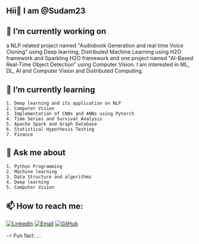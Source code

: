 ## Hii👋 I am @Sudam23
## 🔭 I’m currently working on 
 a NLP related project named "Audiobook Generation and real time Voice Cloning" using Deep learning, Distributed Machine Learning using H2O framework and Sparkling H2O framework and one project named "AI-Based Real-Time Object Detection" using Computer Vision. I am interested in ML, DL, AI and Computer Vision and Distributed Computing.

## 🌱 I’m currently learning 
    1. Deep learning and its application on NLP
    2. Computer Vision
    3. Implementation of CNNs and ANNs using Pytorch
    4. Time Series and Survival Analysis
    5. Apache Spark and Graph Database
    6. Statistical Hypothesis Testing
    7. Finance
    
## 💬 Ask me about 
    1. Python Programming
    2. Machine learning 
    3. Data Structure and algorithms
    4. Deep learning 
    5. Computer Vision
    


## 📫 How to reach me: 
  [![LinkedIn](https://img.shields.io/badge/LinkedIn-blue?logo=linkedin)](https://www.linkedin.com/in/sudam-39o3982o)
  [![Email](https://img.shields.io/badge/Email-red?logo=gmail)](mailto:2002sudam@gmail.com)
  [![GitHub](https://img.shields.io/badge/GitHub-black?logo=github)](https://github.com/Sudam23)

-⚡ Fun fact: ...
<!--
**Sudam23/Sudam23** is a ✨ _special_ ✨ repository because its `README.md` (this file) appears on your GitHub profile.

Here are some ideas to get you started:

- 🔭 I’m currently working on ...
- 🌱 I’m currently learning ...
- 👯 I’m looking to collaborate on ...
- 🤔 I’m looking for help with ...
- 💬 Ask me about ...
- 📫 How to reach me: ...
- 😄 Pronouns: ...
- ⚡ Fun fact: ...
-->
